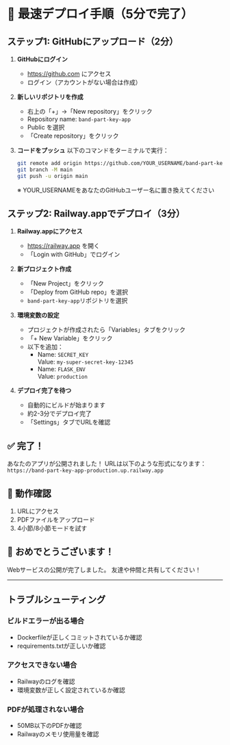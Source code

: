 # 🚀 最速デプロイ手順（5分で完了）

## ステップ1: GitHubにアップロード（2分）

1. **GitHubにログイン**
   - https://github.com にアクセス
   - ログイン（アカウントがない場合は作成）

2. **新しいリポジトリを作成**
   - 右上の「+」→「New repository」をクリック
   - Repository name: `band-part-key-app`
   - Public を選択
   - 「Create repository」をクリック

3. **コードをプッシュ**
   以下のコマンドをターミナルで実行：
   ```bash
   git remote add origin https://github.com/YOUR_USERNAME/band-part-key-app.git
   git branch -M main
   git push -u origin main
   ```
   ※ YOUR_USERNAMEをあなたのGitHubユーザー名に置き換えてください

## ステップ2: Railway.appでデプロイ（3分）

1. **Railway.appにアクセス**
   - https://railway.app を開く
   - 「Login with GitHub」でログイン

2. **新プロジェクト作成**
   - 「New Project」をクリック
   - 「Deploy from GitHub repo」を選択
   - `band-part-key-app`リポジトリを選択

3. **環境変数の設定**
   - プロジェクトが作成されたら「Variables」タブをクリック
   - 「+ New Variable」をクリック
   - 以下を追加：
     - Name: `SECRET_KEY`  
       Value: `my-super-secret-key-12345`
     - Name: `FLASK_ENV`  
       Value: `production`

4. **デプロイ完了を待つ**
   - 自動的にビルドが始まります
   - 約2-3分でデプロイ完了
   - 「Settings」タブでURLを確認

## ✅ 完了！

あなたのアプリが公開されました！
URLは以下のような形式になります：
`https://band-part-key-app-production.up.railway.app`

## 📱 動作確認

1. URLにアクセス
2. PDFファイルをアップロード
3. 4小節/8小節モードを試す

## 🎉 おめでとうございます！

Webサービスの公開が完了しました。
友達や仲間と共有してください！

---

## トラブルシューティング

### ビルドエラーが出る場合
- Dockerfileが正しくコミットされているか確認
- requirements.txtが正しいか確認

### アクセスできない場合
- Railwayのログを確認
- 環境変数が正しく設定されているか確認

### PDFが処理されない場合
- 50MB以下のPDFか確認
- Railwayのメモリ使用量を確認